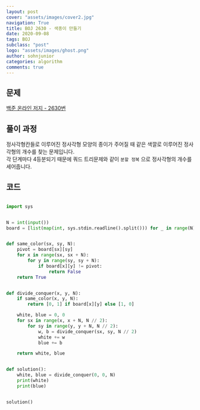 ```yaml
---
layout: post
cover: "assets/images/cover2.jpg"
navigation: True
title: BOJ 2630 - 색종이 만들기
date: 2020-09-08
tags: BOJ
subclass: "post"
logo: "assets/images/ghost.png"
author: sohnjunior
categories: algorithm
comments: true
---
```


## 문제

[백준 온라인 저지 - 2630번](https://www.acmicpc.net/problem/2630)

## 풀이 과정

정사각형칸들로 이루어진 정사각형 모양의 종이가 주어질 때 같은 색깔로 이루어진 정사각형의 개수를 찾는 문제입니다. <br>
각 단계마다 4등분되기 때문에 쿼드 트리문제와 같이 `분할 정복` 으로 정사각형의 개수를 세어줍니다. <br>

## 코드

```python

import sys


N = int(input())
board = [list(map(int, sys.stdin.readline().split())) for _ in range(N)]


def same_color(sx, sy, N):
    pivot = board[sx][sy]
    for x in range(sx, sx + N):
        for y in range(sy, sy + N):
            if board[x][y] != pivot:
                return False
    return True


def divide_conquer(x, y, N):
    if same_color(x, y, N):
        return [0, 1] if board[x][y] else [1, 0]

    white, blue = 0, 0
    for sx in range(x, x + N, N // 2):
        for sy in range(y, y + N, N // 2):
            w, b = divide_conquer(sx, sy, N // 2)
            white += w
            blue += b

    return white, blue


def solution():
    white, blue = divide_conquer(0, 0, N)
    print(white)
    print(blue)


solution()

```
